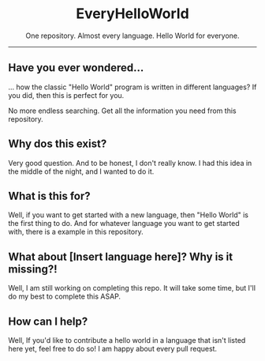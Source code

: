 <div align="center">
    <h1>EveryHelloWorld</h1>
    <p>One repository. Almost every language. Hello World for everyone.</p>
</div>

--------

## Have you ever wondered...
... how the classic "Hello World" program is written in different languages? If you did, then this is perfect for you.

No more endless searching. Get all the information you need from this repository.

## Why dos this exist?
Very good question. And to be honest, I don't really know. I had this idea in the middle of the night, and I wanted to do it.

## What is this for?
Well, if you want to get started with a new language, then "Hello World" is the first thing to do. And for whatever language you want to get started with, there is a example in this repository.

## What about [Insert language here]? Why is it missing?!
Well, I am still working on completing this repo. It will take some time, but I'll do my best to complete this ASAP.

## How can I help?
Well, If you'd like to contribute a hello world in a language that isn't listed here yet, feel free to do so! I am happy about every pull request.
